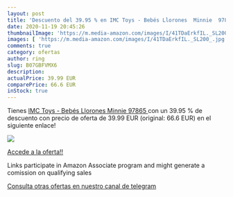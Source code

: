 ```yaml
---
layout: post
title: 'Descuento del 39.95 % en IMC Toys - Bebés Llorones  Minnie  97865'
date: 2020-11-19 20:45:26
thumbnailImage: 'https://m.media-amazon.com/images/I/41TDaErkfIL._SL200_.jpg'
images: [ 'https://m.media-amazon.com/images/I/41TDaErkfIL._SL200_.jpg' ]
comments: true
category: ofertas
author: ring
slug: B07GBFVMX6
description:
actualPrice: 39.99 EUR
comparePrice: 66.6 EUR
inStock: true
---
```


Tienes [IMC Toys - Bebés Llorones  Minnie  97865 ](https://www.amazon.es/dp/B07GBFVMX6/?tag=redken-21) con un 39.95 % de descuento con precio de oferta de 39.99 EUR (original: 66.6 EUR) en el siguiente enlace!

[![](https://m.media-amazon.com/images/I/41TDaErkfIL._SL200_.jpg)](https://www.amazon.es/dp/B07GBFVMX6/?tag=redken-21)

[Accede a la oferta!!](https://www.amazon.es/dp/B07GBFVMX6/?tag=redken-21)

Links participate in Amazon Associate program and might generate a comission on qualifying sales

[Consulta otras ofertas en nuestro canal de telegram](https://t.me/s/ofertas25)
